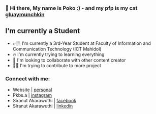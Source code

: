 ### 👋 Hi there, My name is Poko :) - and my pfp is my cat [gluaymunchkin]

## I'm currently a Student
- 👉🏼 I'm currently a 3rd-Year Student at Faculty of Information and Communication Technology (ICT Mahidol)
- 🔥 I'm currently trying to learning everything 
- 🔎 I'm looking to collaborate with other content creator
- 🙋‍♂️ I'm trying to contribute to more project

### Connect with me:
- Website | [personal]
- Pkbs.a | [instagram]
- Siranut Akarawuthi | [facebook]
- Siranut Akarawuthi | [linkedin]

[personal]: www.http://pkbsa.com/
[gluaymunchkin]: https://www.instagram.com/gluaymunchkin/
[instagram]: https://www.instagram.com/pkbs.a/
[facebook]: https://www.facebook.com/siranut.akarawuthi/
[linkedin]: https://www.linkedin.com/in/siranut-akarawuthi-8baa301b4/
